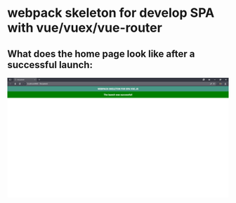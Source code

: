 <h1>webpack skeleton for develop SPA with vue/vuex/vue-router</h1>
<div>
    <h2>What does the home page look like after a successful launch:</h2>
    <img src="./success_start_example.png" alt="just image">
</div>
